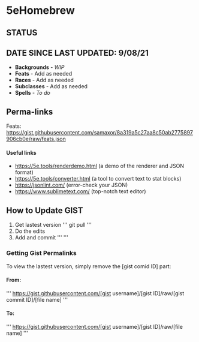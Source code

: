 # 5eHomebrew
## STATUS
## DATE SINCE LAST UPDATED:  9/08/21 
- **Backgrounds** - *WIP*
- **Feats** - Add as needed
- **Races** - Add as needed
- **Subclasses** - Add as needed
- **Spells** - *To do*

## Perma-links
Feats: https://gist.githubusercontent.com/samaxor/8a319a5c27aa8c50ab2775897906cb0e/raw/feats.json

#### Useful links

 - https://5e.tools/renderdemo.html (a demo of the renderer and JSON format)
 - https://5e.tools/converter.html (a tool to convert text to stat blocks)
 - https://jsonlint.com/ (error-check your JSON)
 - https://www.sublimetext.com/ (top-notch text editor)

## How to Update GIST

1. Get lastest version
'''
git pull
'''
2. Do the edits
3. Add and commit
'''
'''

### Getting Gist Permalinks
To view the lastest version, simply remove the [gist comid ID] part:
#### From:
'''
https://gist.githubusercontent.com/[gist username]/[gist ID]/raw/[gist commit ID]/[file name]
'''

#### To:
'''
https://gist.githubusercontent.com/[gist username]/[gist ID]/raw/[file name]
'''

